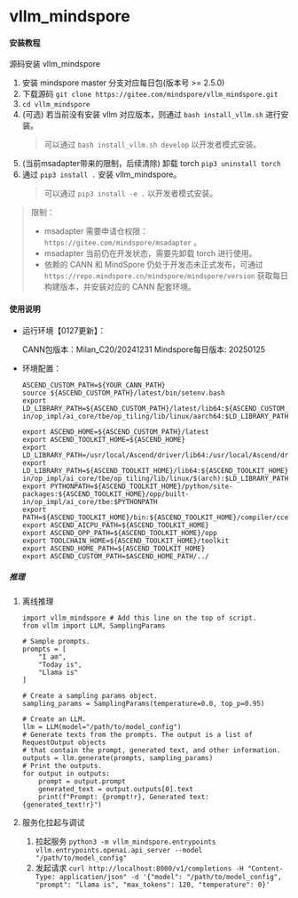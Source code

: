 # vllm_mindspore

#### 安装教程

源码安装 vllm_mindspore

1. 安装 mindspore master 分支对应每日包(版本号 >= 2.5.0)
2. 下载源码 `git clone https://gitee.com/mindspore/vllm_mindspore.git`
3. `cd vllm_mindspore`
4. (可选) 若当前没有安装 vllm 对应版本，则通过 `bash install_vllm.sh` 进行安装。
   > 可以通过 `bash install_vllm.sh develop` 以开发者模式安装。
5. (当前msadapter带来的限制，后续清除) 卸载 torch `pip3 uninstall torch`
6. 通过 `pip3 install .` 安装 vllm_mindspore。
   > 可以通过 `pip3 install -e .` 以开发者模式安装。


> 限制：
> * msadapter 需要申请仓权限： `https://gitee.com/mindspore/msadapter` 。
> * msadapter 当前仍在开发状态，需要先卸载 torch 进行使用。
> * 依赖的 CANN 和 MindSpore 仍处于开发态未正式发布，可通过 `https://repo.mindspore.cn/mindspore/mindspore/version` 获取每日构建版本，并安装对应的 CANN 配套环境。

#### 使用说明

* 运行环境【0127更新】：

  CANN包版本：Milan_C20/20241231
  Mindspore每日版本: 20250125

* 环境配置：

  ```
  ASCEND_CUSTOM_PATH=${YOUR_CANN_PATH}
  source ${ASCEND_CUSTOM_PATH}/latest/bin/setenv.bash 
  export LD_LIBRARY_PATH=${ASCEND_CUSTOM_PATH}/latest/lib64:${ASCEND_CUSTOM_PATH}/latest/opp/built-in/op_impl/ai_core/tbe/op_tiling/lib/linux/aarch64:$LD_LIBRARY_PATH
  
  export ASCEND_HOME=${ASCEND_CUSTOM_PATH}/latest
  export ASCEND_TOOLKIT_HOME=${ASCEND_HOME}
  export LD_LIBRARY_PATH=/usr/local/Ascend/driver/lib64:/usr/local/Ascend/driver/lib64/common:/usr/local/Ascend/driver/lib64/driver:$LD_LIBRARY_PATH
  export LD_LIBRARY_PATH=${ASCEND_TOOLKIT_HOME}/lib64:${ASCEND_TOOLKIT_HOME}/lib64/plugin/opskernel:${ASCEND_TOOLKIT_HOME}/lib64/plugin/nnengine:${ASCEND_TOOLKIT_HOME}/opp/built-in/op_impl/ai_core/tbe/op_tiling/lib/linux/$(arch):$LD_LIBRARY_PATH
  export PYTHONPATH=${ASCEND_TOOLKIT_HOME}/python/site-packages:${ASCEND_TOOLKIT_HOME}/opp/built-in/op_impl/ai_core/tbe:$PYTHONPATH
  export PATH=${ASCEND_TOOLKIT_HOME}/bin:${ASCEND_TOOLKIT_HOME}/compiler/ccec_compiler/bin:$PATH
  export ASCEND_AICPU_PATH=${ASCEND_TOOLKIT_HOME}
  export ASCEND_OPP_PATH=${ASCEND_TOOLKIT_HOME}/opp
  export TOOLCHAIN_HOME=${ASCEND_TOOLKIT_HOME}/toolkit
  export ASCEND_HOME_PATH=${ASCEND_TOOLKIT_HOME}
  export ASCEND_CUSTOM_PATH=$ASCEND_HOME_PATH/../
  ```

##### 推理

1. 离线推理

   ```
   import vllm_mindspore # Add this line on the top of script.
   from vllm import LLM, SamplingParams
   
   # Sample prompts.
   prompts = [
       "I am",
       "Today is",
       "Llama is"
   ]

   # Create a sampling params object.
   sampling_params = SamplingParams(temperature=0.0, top_p=0.95)
   
   # Create an LLM.
   llm = LLM(model="/path/to/model_config")
   # Generate texts from the prompts. The output is a list of RequestOutput objects
   # that contain the prompt, generated text, and other information.
   outputs = llm.generate(prompts, sampling_params)
   # Print the outputs.
   for output in outputs:
       prompt = output.prompt
       generated_text = output.outputs[0].text
       print(f"Prompt: {prompt!r}, Generated text: {generated_text!r}")
   ```

2. 服务化拉起与调试

   1. 拉起服务 `python3 -m vllm_mindspore.entrypoints vllm.entrypoints.openai.api_server --model "/path/to/model_config"`
   2. 发起请求 `curl http://localhost:8000/v1/completions -H "Content-Type: application/json" -d '{"model": "/path/to/model_config", "prompt": "Llama is", "max_tokens": 120, "temperature": 0}'`
